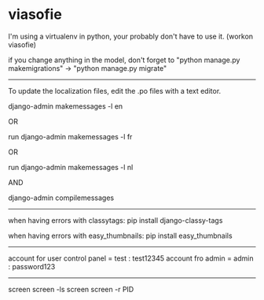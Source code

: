 # viasofie
I'm using a virtualenv in python, your probably don't have to use it. (workon viasofie)

if you change anything in the model, don't forget to "python manage.py makemigrations" -> "python manage.py migrate"
***
To update the localization files, edit the .po files with a text editor.

django-admin makemessages -l en

OR

run django-admin makemessages -l fr

OR

run django-admin makemessages -l nl

AND

django-admin compilemessages
***
when having errors with classytags:
pip install django-classy-tags

when having errors with easy_thumbnails:
pip install easy_thumbnails
***
account for user control panel = test : test12345
account fro admin = admin : password123

***
screen
screen -ls
screen screen -r PID
